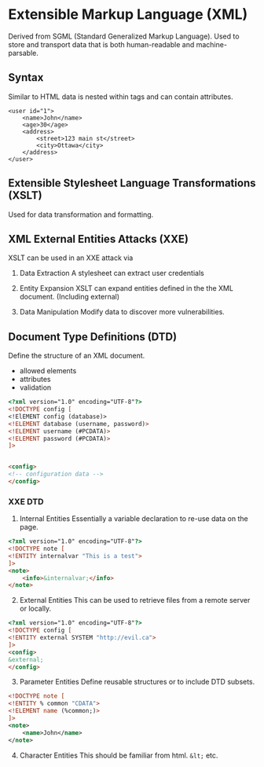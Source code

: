 # Extensible Markup Language (XML)
Derived from SGML (Standard Generalized Markup Language). Used to store and transport data that is both human-readable and machine-parsable.

## Syntax 
Similar to HTML data is nested within tags and can contain attributes.

```
<user id="1">
    <name>John</name>
    <age>30</age>
    <address>
        <street>123 main st</street>
        <city>Ottawa</city>
    </address>
</user>
```

## Extensible Stylesheet Language Transformations (XSLT)
Used for data transformation and formatting.

## XML External Entities Attacks (XXE)
XSLT can be used in an XXE attack via
1. Data Extraction
A stylesheet can extract user credentials

2. Entity Expansion
XSLT can expand entities defined in the the XML document. (Including external) 

3. Data Manipulation
Modify data to discover more vulnerabilities.

## Document Type Definitions (DTD)
Define the structure of an XML document.

- allowed elements
- attributes
- validation

```html
<?xml version="1.0" encoding="UTF-8"?>
<!DOCTYPE config [
<!ElEMENT config (database)>
<!ELEMENT database (username, password)>
<!ELEMENT username (#PCDATA)>
<!ELEMENT password (#PCDATA)>
]>


<config>
<!-- configuration data -->
</config>
```

### XXE DTD

1. Internal Entities
Essentially a variable declaration to re-use data on the page.
```html
<?xml version="1.0" encoding="UTF-8"?>
<!DOCTYPE note [
<!ENTITY internalvar "This is a test">
]>
<note>
    <info>&internalvar;</info>
</note>
```

2. External Entities
This can be used to retrieve files from a remote server or locally.

```html
<?xml version="1.0" encoding="UTF-8"?>
<!DOCTYPE config [
<!ENTITY external SYSTEM "http://evil.ca">
]>
<config>
&external;
</config>
```

3. Parameter Entities
Define reusable structures or to include DTD subsets.
```xml
<!DOCTYPE note [
<!ENTITY % common "CDATA">
<!ELEMENT name (%common;)>
]>
<note>
    <name>John</name>
</note>
```

4.  Character Entities
This should be familiar from html. `&lt;` etc.
